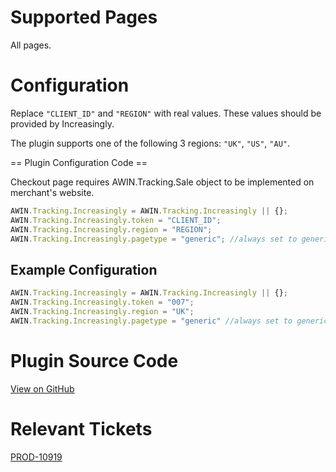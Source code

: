 # Supported Pages

All pages.

# Configuration

Replace `"CLIENT_ID"` and `"REGION"` with real values. These values
should be provided by Increasingly.

The plugin supports one of the following 3 regions: `"UK"`, `"US"`,
`"AU"`.


== Plugin Configuration Code ==

Checkout page requires AWIN.Tracking.Sale object to be implemented on
merchant's website.


``` javascript
AWIN.Tracking.Increasingly = AWIN.Tracking.Increasingly || {};
AWIN.Tracking.Increasingly.token = "CLIENT_ID";
AWIN.Tracking.Increasingly.region = "REGION";
AWIN.Tracking.Increasingly.pagetype = "generic"; //always set to generic
```


## Example Configuration


``` javascript
AWIN.Tracking.Increasingly = AWIN.Tracking.Increasingly || {};
AWIN.Tracking.Increasingly.token = "007";
AWIN.Tracking.Increasingly.region = "UK";
AWIN.Tracking.Increasingly.pagetype = "generic" //always set to generic
```


# Plugin Source Code

[View on
GitHub](https://github.com/awin/tracking-advertiser-mastertag/blob/master/src/plugins/thirdParty/increasingly/plugin.js)

# Relevant Tickets

[PROD-10919](https://awin.atlassian.net/browse/PROD-10919)